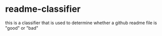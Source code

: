 # readme-classifier
this is a classifier that is used to determine whether a github readme file is "good" or "bad"
